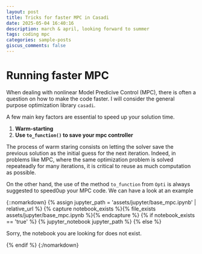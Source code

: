 ```yaml
---
layout: post
title: Tricks for faster MPC in Casadi
date: 2025-05-04 16:40:16
description: march & april, looking forward to summer
tags: coding mpc
categories: sample-posts
giscus_comments: false
---
```


# Running faster MPC

When dealing with nonlinear Model Predicive Control (MPC), there is often a question on how to make the code faster. I will consider the general purpose optimization library `casadi`.

A few main key factors are essential to speed up your solution time.

1) **Warm-starting**
2) **Use `to_function()` to save your mpc controller** 

The process of warm staring consists on letting the solver save the previous solution as the initial guess for the next iteration. Indeed, in problems like MPC, where the same optimization problem is solved repeateadly for many iterations, it is critical to reuse as much computation as possible.

On the other hand, the use of the method `to_function` from `Opti` is always suggested to speed0up your MPC code. We can have a look at an example


{::nomarkdown}
{% assign jupyter_path = 'assets/jupyter/base_mpc.ipynb' | relative_url %}
{% capture notebook_exists %}{% file_exists assets/jupyter/base_mpc.ipynb %}{% endcapture %}
{% if notebook_exists == 'true' %}
  {% jupyter_notebook jupyter_path %}
{% else %}
  <p>Sorry, the notebook you are looking for does not exist.</p>
{% endif %}
{:/nomarkdown}
